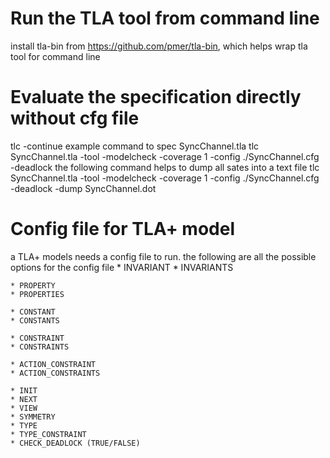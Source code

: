 # Run the TLA tool from command line
install tla-bin from https://github.com/pmer/tla-bin, which helps wrap tla tool for command line

# Evaluate the specification directly without cfg file
tlc <spec file> -continue
example command to spec SyncChannel.tla
tlc SyncChannel.tla -tool -modelcheck -coverage 1 -config ./SyncChannel.cfg -deadlock
the following command helps to dump all sates into a text file
tlc SyncChannel.tla -tool -modelcheck -coverage 1 -config ./SyncChannel.cfg -deadlock -dump SyncChannel.dot

# Config file for TLA+ model
a TLA+ models needs a config file to run.
the following are all the possible options for the config file
	* INVARIANT
	* INVARIANTS
	
	* PROPERTY
	* PROPERTIES
	
	* CONSTANT
	* CONSTANTS
	
	* CONSTRAINT
	* CONSTRAINTS
	
	* ACTION_CONSTRAINT
	* ACTION_CONSTRAINTS
	
	* INIT
	* NEXT
	* VIEW
	* SYMMETRY
	* TYPE
	* TYPE_CONSTRAINT
    * CHECK_DEADLOCK (TRUE/FALSE)